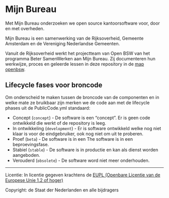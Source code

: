 # Mijn Bureau

Met Mijn Bureau onderzoeken we open source kantoorsoftware voor, door en met overheden.

Mijn Bureau is een samenwerking van de Rijksoverheid, Gemeente Amsterdam en de Vereniging Nederlandse Gemeenten.

Vanuit de Rijksoverheid werkt het projectteam van Open BSW van het programma Beter SamenWerken aan Mijn Bureau. Zij documenteren hun werkwijze, proces en geleerde lessen in deze repository in de [map openbsw](openbsw/index.md).

## Lifecycle fases voor broncode

Om onderscheid te maken tussen de broncode van de componenten en in welke mate ze bruikbaar zijn merken we de code aan met de lifecycle phases uit de PublicCode.yml standaard:

-  Concept (`concept`) - De software is een “concept”. Er is geen code ontwikkeld die werkt of de repository is leeg. 
-  In ontwikkeling (`development`) - Er is software ontwikkeld welke nog niet klaar is voor de eindgebruiker, ook nog niet om uit te proberen.
-  Proef (`beta`) - De software is in een The software is in een beproevingsfase.
-  Stabiel (`stable`) - De software is in productie en kan als dienst worden aangeboden.
-  Verouderd (`obsolete`) - De software word niet meer onderhouden.

---

Licentie: In licentie gegeven krachtens de [EUPL (Openbare Licentie van de Europese Unie 1.2 of hoger)](LICENCE.md)

Copyright: de Staat der Nederlanden en alle bijdragers
